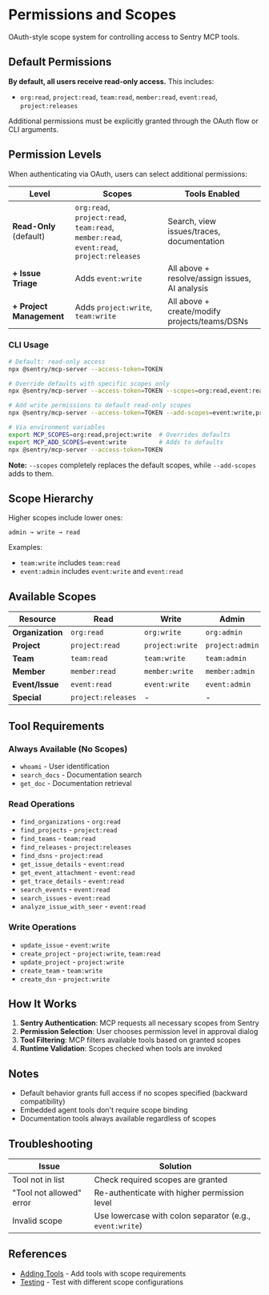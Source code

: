 # Permissions and Scopes

OAuth-style scope system for controlling access to Sentry MCP tools.

## Default Permissions

**By default, all users receive read-only access.** This includes:
- `org:read`, `project:read`, `team:read`, `member:read`, `event:read`, `project:releases`

Additional permissions must be explicitly granted through the OAuth flow or CLI arguments.

## Permission Levels

When authenticating via OAuth, users can select additional permissions:

| Level | Scopes | Tools Enabled |
|-------|--------|--------------|
| **Read-Only** (default) | `org:read`, `project:read`, `team:read`, `member:read`, `event:read`, `project:releases` | Search, view issues/traces, documentation |
| **+ Issue Triage** | Adds `event:write` | All above + resolve/assign issues, AI analysis |
| **+ Project Management** | Adds `project:write`, `team:write` | All above + create/modify projects/teams/DSNs |

### CLI Usage

```bash
# Default: read-only access
npx @sentry/mcp-server --access-token=TOKEN

# Override defaults with specific scopes only
npx @sentry/mcp-server --access-token=TOKEN --scopes=org:read,event:read

# Add write permissions to default read-only scopes
npx @sentry/mcp-server --access-token=TOKEN --add-scopes=event:write,project:write

# Via environment variables
export MCP_SCOPES=org:read,project:write  # Overrides defaults
export MCP_ADD_SCOPES=event:write         # Adds to defaults
npx @sentry/mcp-server --access-token=TOKEN
```

**Note:** `--scopes` completely replaces the default scopes, while `--add-scopes` adds to them.

## Scope Hierarchy

Higher scopes include lower ones:

```
admin → write → read
```

Examples:
- `team:write` includes `team:read`
- `event:admin` includes `event:write` and `event:read`

## Available Scopes

| Resource | Read | Write | Admin |
|----------|------|-------|-------|
| **Organization** | `org:read` | `org:write` | `org:admin` |
| **Project** | `project:read` | `project:write` | `project:admin` |
| **Team** | `team:read` | `team:write` | `team:admin` |
| **Member** | `member:read` | `member:write` | `member:admin` |
| **Event/Issue** | `event:read` | `event:write` | `event:admin` |
| **Special** | `project:releases` | - | - |

## Tool Requirements

### Always Available (No Scopes)
- `whoami` - User identification
- `search_docs` - Documentation search
- `get_doc` - Documentation retrieval

### Read Operations
- `find_organizations` - `org:read`
- `find_projects` - `project:read`
- `find_teams` - `team:read`
- `find_releases` - `project:releases`
- `find_dsns` - `project:read`
- `get_issue_details` - `event:read`
- `get_event_attachment` - `event:read`
- `get_trace_details` - `event:read`
- `search_events` - `event:read`
- `search_issues` - `event:read`
- `analyze_issue_with_seer` - `event:read`

### Write Operations
- `update_issue` - `event:write`
- `create_project` - `project:write`, `team:read`
- `update_project` - `project:write`
- `create_team` - `team:write`
- `create_dsn` - `project:write`

## How It Works

1. **Sentry Authentication**: MCP requests all necessary scopes from Sentry
2. **Permission Selection**: User chooses permission level in approval dialog
3. **Tool Filtering**: MCP filters available tools based on granted scopes
4. **Runtime Validation**: Scopes checked when tools are invoked

## Notes

- Default behavior grants full access if no scopes specified (backward compatibility)
- Embedded agent tools don't require scope binding
- Documentation tools always available regardless of scopes

## Troubleshooting

| Issue | Solution |
|-------|----------|
| Tool not in list | Check required scopes are granted |
| "Tool not allowed" error | Re-authenticate with higher permission level |
| Invalid scope | Use lowercase with colon separator (e.g., `event:write`) |

## References

- [Adding Tools](./adding-tools.md) - Add tools with scope requirements
- [Testing](./testing.md) - Test with different scope configurations